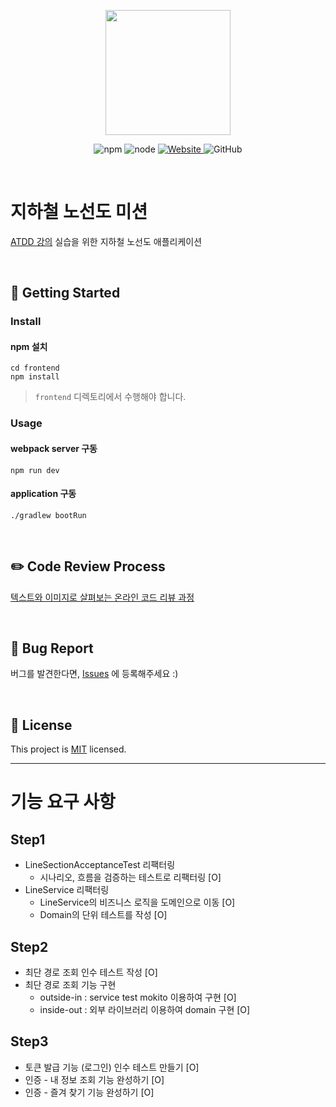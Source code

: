 <p align="center">
    <img width="200px;" src="https://raw.githubusercontent.com/woowacourse/atdd-subway-admin-frontend/master/images/main_logo.png"/>
</p>
<p align="center">
  <img alt="npm" src="https://img.shields.io/badge/npm-%3E%3D%205.5.0-blue">
  <img alt="node" src="https://img.shields.io/badge/node-%3E%3D%209.3.0-blue">
  <a href="https://edu.nextstep.camp/c/R89PYi5H" alt="nextstep atdd">
    <img alt="Website" src="https://img.shields.io/website?url=https%3A%2F%2Fedu.nextstep.camp%2Fc%2FR89PYi5H">
  </a>
  <img alt="GitHub" src="https://img.shields.io/github/license/next-step/atdd-subway-service">
</p>

<br>

# 지하철 노선도 미션
[ATDD 강의](https://edu.nextstep.camp/c/R89PYi5H) 실습을 위한 지하철 노선도 애플리케이션

<br>

## 🚀 Getting Started

### Install
#### npm 설치
```
cd frontend
npm install
```
> `frontend` 디렉토리에서 수행해야 합니다.

### Usage
#### webpack server 구동
```
npm run dev
```
#### application 구동
```
./gradlew bootRun
```
<br>

## ✏️ Code Review Process
[텍스트와 이미지로 살펴보는 온라인 코드 리뷰 과정](https://github.com/next-step/nextstep-docs/tree/master/codereview)

<br>

## 🐞 Bug Report

버그를 발견한다면, [Issues](https://github.com/next-step/atdd-subway-service/issues) 에 등록해주세요 :)

<br>

## 📝 License

This project is [MIT](https://github.com/next-step/atdd-subway-service/blob/master/LICENSE.md) licensed.

***

# 기능 요구 사항
## Step1
* LineSectionAcceptanceTest 리팩터링
    * 시나리오, 흐름을 검증하는 테스트로 리팩터링 [O]
* LineService 리팩터링
    * LineService의 비즈니스 로직을 도메인으로 이동 [O]
    * Domain의 단위 테스트를 작성 [O]
## Step2
* 최단 경로 조회 인수 테스트 작성 [O]
* 최단 경로 조회 기능 구현
    * outside-in : service test mokito 이용하여 구현 [O]
    * inside-out : 외부 라이브러리 이용하여 domain 구현 [O]
## Step3
* 토큰 발급 기능 (로그인) 인수 테스트 만들기 [O]
* 인증 - 내 정보 조회 기능 완성하기 [O]
* 인증 - 즐겨 찾기 기능 완성하기 [O]
